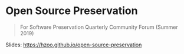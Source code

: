 # Open Source Preservation

> For Software Preservation Quarterly Community Forum (Summer 2019)

Slides: https://hzoo.github.io/open-source-preservation
